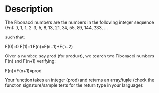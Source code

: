 # Description

The Fibonacci numbers are the numbers in the following integer sequence (Fn): 0, 1, 1, 2, 3, 5, 8, 13, 21, 34, 55, 89, 144, 233, ...

such that:

F(0)=0
F(1)=1
F(n)=F(n−1)+F(n−2)

Given a number, say prod (for product), we search two Fibonacci numbers F(n) and F(n+1) verifying:

F(n)∗F(n+1)=prod

Your function takes an integer (prod) and returns an array/tuple (check the function signature/sample tests for the return type in your language):
